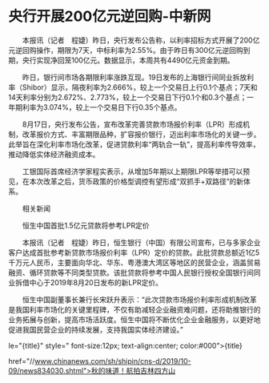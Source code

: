 # 央行开展200亿元逆回购-中新网

　　本报讯（记者　程婕）昨日，央行发布公告称，以利率招标方式开展了200亿元逆回购操作，期限为7天，中标利率为2.55%。由于昨日有300亿元逆回购到期，央行实现净回笼100亿元。数据显示，本周共有4490亿元资金到期。

　　昨日，银行间市场各期限利率涨跌互现。19日发布的上海银行间同业拆放利率（Shibor）显示，隔夜利率为2.666%，较上一个交易日上行0.1个基点；7天和14天利率分别为2.672%、2.773%，较上一个交易日下行0.1个和0.3个基点；一年期利率为3.074%，较上一个交易日下行0.35个基点。

　　8月17日，央行发布公告，宣布改革完善贷款市场报价利率（LPR）形成机制，改革报价方式、丰富期限品种，扩容报价银行，迈出利率市场化的关键一步。此举旨在深化利率市场化改革，促进贷款利率“两轨合一轨”，提高利率传导效率，推动降低实体经济融资成本。

　　工银国际首席经济学家程实表示，从增加5年期以上期限LPR等举措可以预见，在本次改革之后，货币政策的价格型调控有望形成“双抓手+双路径”的新体系。

　　相关新闻

　　恒生中国首批1.5亿元贷款将参考LPR定价

　　本报讯（记者　程婕）昨日，恒生银行（中国）有限公司宣布，已与多家企业客户达成首批参考新贷款市场报价利率（LPR）定价的贷款。此批贷款总额近1亿5千万元人民币，主要面向华北、华东、粤港澳大湾区等地区的民营企业，涵盖贸易融资、循环贷款等不同类型贷款。该批贷款将参考中国人民银行授权全国银行间同业拆借中心于2019年8月20日发布的新LPR定价。

　　恒生中国副董事长兼行长宋跃升表示：“此次贷款市场报价利率形成机制改革是我国利率市场化的关键里程碑，不仅有助减轻企业融资难问题，还将助推银行的业务拓展与创新，提高市场活跃度。恒生中国将不断优化企业金融服务，以更好地促进我国民营企业的持续发展，支持我国实体经济建设。”

le="{title}" style=" font-size:12px; text-align:center; color:#000">{title}

href="//www.chinanews.com/sh/shipin/cns-d/2019/10-09/news834030.shtml">秋的味道！航拍吉林四方山
